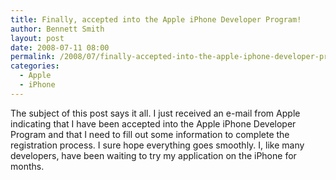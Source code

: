 ```yaml
---
title: Finally, accepted into the Apple iPhone Developer Program!
author: Bennett Smith
layout: post
date: 2008-07-11 08:00
permalink: /2008/07/finally-accepted-into-the-apple-iphone-developer-program/
categories:
  - Apple
  - iPhone
---
```

The subject of this post says it all. I just received an e-mail from Apple indicating that I have been accepted into the Apple iPhone Developer Program and that I need to fill out some information to complete the registration process. I sure hope everything goes smoothly. I, like many developers, have been waiting to try my application on the iPhone for months.

